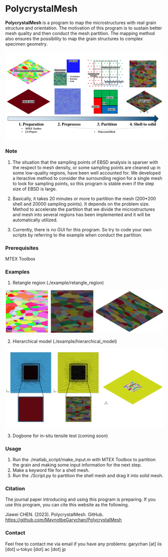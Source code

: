 # PolycrystalMesh
**PolycrystalMesh** is a program to map the microstructures with 
real grain structure and orientation.
The motivation of this program is to sustain better mesh quality and 
then conduct the mesh partition.
The mapping method also ensures the possibility to map the grain structures to
complex specimen geometry.

![intro](./web/intro.jpg)

### Note
1. The situation that the sampling points of EBSD analysis is sparser 
with the respect to mesh density, or some sampling points are cleaned up in some low-quality
regions, have been well accounted for.
We developed a iteractive method to consider the surrounding region for a single mesh to look for 
sampling points, so this program is stable even if the step size of EBSD is large.

2. Basically, it takes 20 minutes or more to partition the mesh 
(200*200 shell and 20000 sampling points). It depends on the problem size.
Method to accelerate the partition that we divide the microstructures and mesh into several regions
has been implemented and it will be automatically utilized.

3. Currently, there is no GUI for this program. So try to code your own scripts by referring to
the example when conduct the partition.

### Prerequisites
MTEX Toolbox

### Examples
1. Retangle region (./example/retangle_region)

![Retangle region](./web/example_retangle_region.jpg)

2. Hierarchical model (./example/hierarchical_model)

![Hierachical_model](./web/example_hierarchical_model.jpg)

3. Dogbone for in-situ tensile test (coming soon)

### Usage
1. Run the ./matlab_script/make_input.m with MTEX Toolbox to 
partition the grain and making some input information for the next step.
2. Make a keyword file for a shell mesh.
3. Run the ./Script.py to partition the shell mesh and drag it into
solid mesh.

### Citation
The journal paper introducing and using this program is preparing. 
If you use this program, you can cite this website as the following.

Jiawei CHEN. (2023). PolycrystalMesh. GitHub. https://github.com/MaynotbeGarychan/PolycrystalMesh

### Contact
Feel free to contact me via email
if you have any problems: garychan [at] iis [dot] u-tokyo [dot] ac [dot] jp